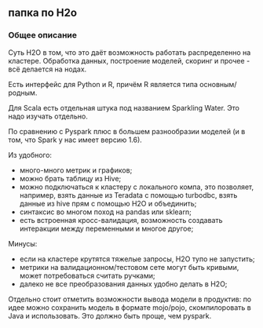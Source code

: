 ## папка по H2o

### Общее описание

Суть H2O в том, что это даёт возможность работать распределенно на кластере. Обработка данных, построение моделей, скоринг и прочее - всё делается на нодах.

Есть интерфейс для Python и R, причём R является типа основным/родным.

Для Scala есть отдельная штука под названием Sparkling Water. Это надо изучать отдельно.

По сравнению с Pyspark плюс в большем разнообразии моделей (и в том, что Spark у нас имеет версию 1.6).

Из удобного:
* много-много метрик и графиков;
* можно брать таблицу из Hive;
* можно подключаться к кластеру с локального компа, это позволяет, например, взять данные из Teradata с помощью turbodbc, взять данные из hive прям с помощью H2O и объединить;
* синтаксис во многом поход на pandas или sklearn;
* есть встроенная кросс-валидация, возможность создавать интеракции между переменными и многое другое;

Минусы:
* если на кластере крутятся тяжелые запросы, H2O тупо не запустить;
* метрики на валидационном/тестовом сете могут быть кривыми, может потребоваться считать ручками;
* далеко не все преобразования данных удобно делать в H2O;

Отдельно стоит отметить возможности вывода модели в продуктив: по идее можно сохранить модель в формате mojo/pojo, скомпилоровать в Java и использовать. Это должно быть проще, чем pyspark.